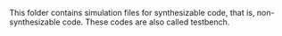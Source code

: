 This folder contains simulation files for synthesizable code, that is, non-synthesizable code. These codes are also called testbench.
